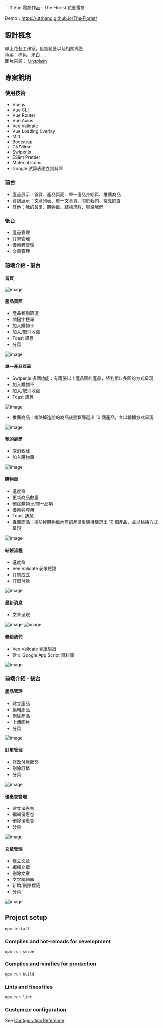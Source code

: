 ｀# Vue 電商作品 - The Florist 花藝電商

Demo：https://utshang.github.io/The-Florist/

## 設計概念

線上花藝工作室，販售花藝以及相關周邊  
色系：棕色、米白  
圖片來源： [Unsplash](https://unsplash.com/)

## 專案說明

### 使用技術

- Vue.js
- Vue CLI
- Vue Router
- Vue Axios
- Vee Validate
- Vue Loading Overlay
- Mitt
- Bootstrap
- CKEditor
- Swiper.js
- ESlint Prettier
- Material icons
- Google 試算表建立資料庫

### 前台

- 產品展示：首頁、產品頁面、單一產品介紹頁、推薦商品
- 資訊展示：文章列表、單一文章頁、關於我們、常見問答
- 其他：我的最愛、購物車、結帳流程、聯絡我們

### 後台

- 產品管理
- 訂單管理
- 優惠卷管理
- 文章管理

### 前端介紹 - 前台

#### 首頁

![image](https://i.imgur.com/V7iIkKe.png)

#### 產品頁面

- 產品類別篩選
- 關鍵字搜尋
- 加入購物車
- 加入/取消收藏
- Toast 訊息
- 分頁

![image](https://i.imgur.com/H0YG0HF.png)

#### 單一產品頁面

- Swiper.js 多圖功能：有兩張以上產品圖的產品，將判斷以多圖的方式呈現
- 加入購物車
- 加入/取消收藏
- Toast 訊息

![image](https://i.imgur.com/KDyy7sB.png)

- 推薦商品：排除掉造訪的商品後隨機篩選出 10 個產品，並以輪播方式呈現

![image](https://i.imgur.com/xrjf7ZI.png)

#### 我的最愛

- 取消收藏
- 加入購物車

![image](https://i.imgur.com/awDxDte.png)

#### 購物車

- 進度條
- 更新商品數量
- 刪除購物車/單一品項
- 優惠券套用
- Toast 訊息
- 推薦商品：排除掉購物車內有的產品後隨機篩選出 10 個產品，並以輪播方式呈現

![image](https://i.imgur.com/hnuSzVv.png)

#### 結帳流程

- 進度條
- Vee Validate 表單驗證
- 訂單成立
- 訂單付款

![image](https://i.imgur.com/1CUdAgr.png)

#### 最新消息

- 文章呈現

![image](https://i.imgur.com/yKlyPia.png)
![image](https://i.imgur.com/pawfZtQ.png)

#### 聯絡我們

- Vee Validate 表單驗證
- 建立 Google App Script 資料庫

![image](https://i.imgur.com/ECSAmuz.png)

### 前端介紹 - 後台

#### 產品管理

- 建立產品
- 編輯產品
- 刪除產品
- 上傳圖片
- 分頁

![image](https://i.imgur.com/yBsugBf.png)

#### 訂單管理

- 修改付款狀態
- 刪除訂單
- 分頁

![image](https://i.imgur.com/LxG7yZY.png)

#### 優惠卷管理

- 建立優惠卷
- 編輯優惠卷
- 刪除優惠卷
- 分頁

![image](https://i.imgur.com/GNHHsjR.png)

#### 文章管理

- 建立文章
- 編輯文章
- 刪除文章
- 文字編輯器
- 新增/刪除標籤
- 分頁

![image](https://i.imgur.com/wxwcEGt.png)

## Project setup

```
npm install
```

### Compiles and hot-reloads for development

```
npm run serve
```

### Compiles and minifies for production

```
npm run build
```

### Lints and fixes files

```
npm run lint
```

### Customize configuration

See [Configuration Reference](https://cli.vuejs.org/config/).
